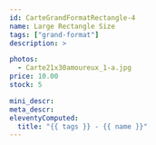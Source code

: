 ```yaml
---
id: CarteGrandFormatRectangle-4
name: Large Rectangle Size
tags: ["grand-format"]
description: >

photos:
  - Carte21x30amoureux_1-a.jpg
price: 10.00
stock: 5

mini_descr:
meta_descr:
eleventyComputed:
  title: "{{ tags }} - {{ name }}"
---
```

